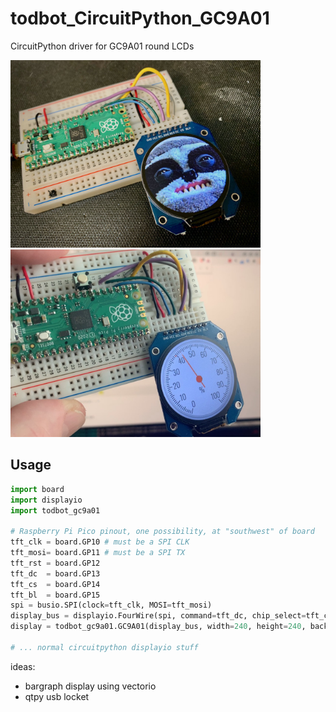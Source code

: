 # todbot_CircuitPython_GC9A01

CircuitPython driver for GC9A01 round LCDs

<img width=400 src="./docs/gc9a01_demo1.jpg" />
<img width=400 src="./docs/gc9a01_demo2.jpg" />



## Usage

```py
import board
import displayio
import todbot_gc9a01

# Raspberry Pi Pico pinout, one possibility, at "southwest" of board
tft_clk = board.GP10 # must be a SPI CLK
tft_mosi= board.GP11 # must be a SPI TX
tft_rst = board.GP12
tft_dc  = board.GP13
tft_cs  = board.GP14
tft_bl  = board.GP15
spi = busio.SPI(clock=tft_clk, MOSI=tft_mosi)
display_bus = displayio.FourWire(spi, command=tft_dc, chip_select=tft_cs, reset=tft_rst)
display = todbot_gc9a01.GC9A01(display_bus, width=240, height=240, backlight_pin=tft_bl)

# ... normal circuitpython displayio stuff
```



ideas:
- bargraph display using vectorio
- qtpy usb locket
